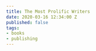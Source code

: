 ```yaml
---
title: The Most Prolific Writers
date: 2020-03-16 12:34:00 Z
published: false
tags:
- books
- publishing
---
```


